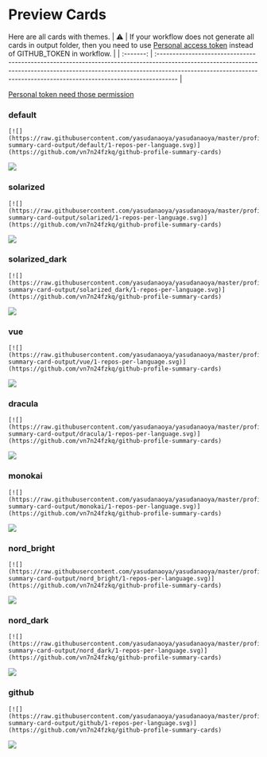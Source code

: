 
# Preview Cards

Here are all cards with themes.
| :warning: | If your workflow does not generate all cards in output folder, then you need to use [Personal access token](https://docs.github.com/en/actions/configuring-and-managing-workflows/creating-and-storing-encrypted-secrets) instead of GITHUB_TOKEN in workflow. |
| :-------: | :------------------------------------------------------------------------------------------------------------------------------------------------------------------------------------------------------------------------------------------------ |

[Personal token need those permission](https://github.com/vn7n24fzkq/github-profile-summary-cards/wiki/Personal-access-token-permissions)


### default


```
[![](https://raw.githubusercontent.com/yasudanaoya/yasudanaoya/master/profile-summary-card-output/default/1-repos-per-language.svg)](https://github.com/vn7n24fzkq/github-profile-summary-cards)
```
![](https://raw.githubusercontent.com/yasudanaoya/yasudanaoya/master/profile-summary-card-output/default/1-repos-per-language.svg)


### solarized


```
[![](https://raw.githubusercontent.com/yasudanaoya/yasudanaoya/master/profile-summary-card-output/solarized/1-repos-per-language.svg)](https://github.com/vn7n24fzkq/github-profile-summary-cards)
```
![](https://raw.githubusercontent.com/yasudanaoya/yasudanaoya/master/profile-summary-card-output/solarized/1-repos-per-language.svg)


### solarized_dark


```
[![](https://raw.githubusercontent.com/yasudanaoya/yasudanaoya/master/profile-summary-card-output/solarized_dark/1-repos-per-language.svg)](https://github.com/vn7n24fzkq/github-profile-summary-cards)
```
![](https://raw.githubusercontent.com/yasudanaoya/yasudanaoya/master/profile-summary-card-output/solarized_dark/1-repos-per-language.svg)


### vue


```
[![](https://raw.githubusercontent.com/yasudanaoya/yasudanaoya/master/profile-summary-card-output/vue/1-repos-per-language.svg)](https://github.com/vn7n24fzkq/github-profile-summary-cards)
```
![](https://raw.githubusercontent.com/yasudanaoya/yasudanaoya/master/profile-summary-card-output/vue/1-repos-per-language.svg)


### dracula


```
[![](https://raw.githubusercontent.com/yasudanaoya/yasudanaoya/master/profile-summary-card-output/dracula/1-repos-per-language.svg)](https://github.com/vn7n24fzkq/github-profile-summary-cards)
```
![](https://raw.githubusercontent.com/yasudanaoya/yasudanaoya/master/profile-summary-card-output/dracula/1-repos-per-language.svg)


### monokai


```
[![](https://raw.githubusercontent.com/yasudanaoya/yasudanaoya/master/profile-summary-card-output/monokai/1-repos-per-language.svg)](https://github.com/vn7n24fzkq/github-profile-summary-cards)
```
![](https://raw.githubusercontent.com/yasudanaoya/yasudanaoya/master/profile-summary-card-output/monokai/1-repos-per-language.svg)


### nord_bright


```
[![](https://raw.githubusercontent.com/yasudanaoya/yasudanaoya/master/profile-summary-card-output/nord_bright/1-repos-per-language.svg)](https://github.com/vn7n24fzkq/github-profile-summary-cards)
```
![](https://raw.githubusercontent.com/yasudanaoya/yasudanaoya/master/profile-summary-card-output/nord_bright/1-repos-per-language.svg)


### nord_dark


```
[![](https://raw.githubusercontent.com/yasudanaoya/yasudanaoya/master/profile-summary-card-output/nord_dark/1-repos-per-language.svg)](https://github.com/vn7n24fzkq/github-profile-summary-cards)
```
![](https://raw.githubusercontent.com/yasudanaoya/yasudanaoya/master/profile-summary-card-output/nord_dark/1-repos-per-language.svg)


### github


```
[![](https://raw.githubusercontent.com/yasudanaoya/yasudanaoya/master/profile-summary-card-output/github/1-repos-per-language.svg)](https://github.com/vn7n24fzkq/github-profile-summary-cards)
```
![](https://raw.githubusercontent.com/yasudanaoya/yasudanaoya/master/profile-summary-card-output/github/1-repos-per-language.svg)

